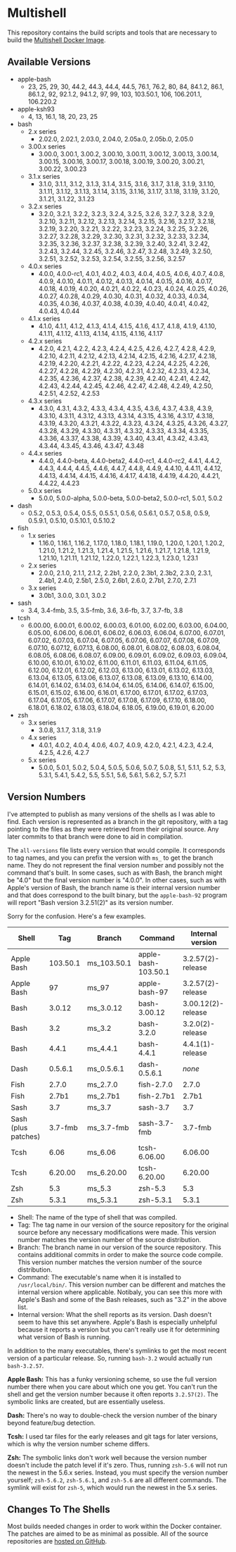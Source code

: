 Multishell
==========

This repository contains the build scripts and tools that are necessary to build the [Multishell Docker Image](https://hub.docker.com/r/fidian/multishell/).


Available Versions
------------------

* apple-bash
    * 23, 25, 29, 30, 44.2, 44.3, 44.4, 44.5, 76.1, 76.2, 80, 84, 84.1.2, 86.1, 86.1.2, 92, 92.1.2, 94.1.2, 97, 99, 103, 103.50.1, 106, 106.201.1, 106.220.2
* apple-ksh93
    * 4, 13, 16.1, 18, 20, 23, 25
* bash
    * 2.x series
        * 2.02.0, 2.02.1, 2.03.0, 2.04.0, 2.05a.0, 2.05b.0, 2.05.0
    * 3.00.x series
        * 3.00.0, 3.00.1, 3.00.2, 3.00.10, 3.00.11, 3.00.12, 3.00.13, 3.00.14, 3.00.15, 3.00.16, 3.00.17, 3.00.18, 3.00.19, 3.00.20, 3.00.21, 3.00.22, 3.00.23
    * 3.1.x series
        * 3.1.0, 3.1.1, 3.1.2, 3.1.3, 3.1.4, 3.1.5, 3.1.6, 3.1.7, 3.1.8, 3.1.9, 3.1.10, 3.1.11, 3.1.12, 3.1.13, 3.1.14, 3.1.15, 3.1.16, 3.1.17, 3.1.18, 3.1.19, 3.1.20, 3.1.21, 3.1.22, 3.1.23
    * 3.2.x series
        * 3.2.0, 3.2.1, 3.2.2, 3.2.3, 3.2.4, 3.2.5, 3.2.6, 3.2.7, 3.2.8, 3.2.9, 3.2.10, 3.2.11, 3.2.12, 3.2.13, 3.2.14, 3.2.15, 3.2.16, 3.2.17, 3.2.18, 3.2.19, 3.2.20, 3.2.21, 3.2.22, 3.2.23, 3.2.24, 3.2.25, 3.2.26, 3.2.27, 3.2.28, 3.2.29, 3.2.30, 3.2.31, 3.2.32, 3.2.33, 3.2.34, 3.2.35, 3.2.36, 3.2.37, 3.2.38, 3.2.39, 3.2.40, 3.2.41, 3.2.42, 3.2.43, 3.2.44, 3.2.45, 3.2.46, 3.2.47, 3.2.48, 3.2.49, 3.2.50, 3.2.51, 3.2.52, 3.2.53, 3.2.54, 3.2.55, 3.2.56, 3.2.57
    * 4.0.x series
        * 4.0.0, 4.0.0-rc1, 4.0.1, 4.0.2, 4.0.3, 4.0.4, 4.0.5, 4.0.6, 4.0.7, 4.0.8, 4.0.9, 4.0.10, 4.0.11, 4.0.12, 4.0.13, 4.0.14, 4.0.15, 4.0.16, 4.0.17, 4.0.18, 4.0.19, 4.0.20, 4.0.21, 4.0.22, 4.0.23, 4.0.24, 4.0.25, 4.0.26, 4.0.27, 4.0.28, 4.0.29, 4.0.30, 4.0.31, 4.0.32, 4.0.33, 4.0.34, 4.0.35, 4.0.36, 4.0.37, 4.0.38, 4.0.39, 4.0.40, 4.0.41, 4.0.42, 4.0.43, 4.0.44
    * 4.1.x series
        * 4.1.0, 4.1.1, 4.1.2, 4.1.3, 4.1.4, 4.1.5, 4.1.6, 4.1.7, 4.1.8, 4.1.9, 4.1.10, 4.1.11, 4.1.12, 4.1.13, 4.1.14, 4.1.15, 4.1.16, 4.1.17
    * 4.2.x series
        * 4.2.0, 4.2.1, 4.2.2, 4.2.3, 4.2.4, 4.2.5, 4.2.6, 4.2.7, 4.2.8, 4.2.9, 4.2.10, 4.2.11, 4.2.12, 4.2.13, 4.2.14, 4.2.15, 4.2.16, 4.2.17, 4.2.18, 4.2.19, 4.2.20, 4.2.21, 4.2.22, 4.2.23, 4.2.24, 4.2.25, 4.2.26, 4.2.27, 4.2.28, 4.2.29, 4.2.30, 4.2.31, 4.2.32, 4.2.33, 4.2.34, 4.2.35, 4.2.36, 4.2.37, 4.2.38, 4.2.39, 4.2.40, 4.2.41, 4.2.42, 4.2.43, 4.2.44, 4.2.45, 4.2.46, 4.2.47, 4.2.48, 4.2.49, 4.2.50, 4.2.51, 4.2.52, 4.2.53
    * 4.3.x series
        * 4.3.0, 4.3.1, 4.3.2, 4.3.3, 4.3.4, 4.3.5, 4.3.6, 4.3.7, 4.3.8, 4.3.9, 4.3.10, 4.3.11, 4.3.12, 4.3.13, 4.3.14, 4.3.15, 4.3.16, 4.3.17, 4.3.18, 4.3.19, 4.3.20, 4.3.21, 4.3.22, 4.3.23, 4.3.24, 4.3.25, 4.3.26, 4.3.27, 4.3.28, 4.3.29, 4.3.30, 4.3.31, 4.3.32, 4.3.33, 4.3.34, 4.3.35, 4.3.36, 4.3.37, 4.3.38, 4.3.39, 4.3.40, 4.3.41, 4.3.42, 4.3.43, 4.3.44, 4.3.45, 4.3.46, 4.3.47, 4.3.48
    * 4.4.x series
        * 4.4.0, 4.4.0-beta, 4.4.0-beta2, 4.4.0-rc1, 4.4.0-rc2, 4.4.1, 4.4.2, 4.4.3, 4.4.4, 4.4.5, 4.4.6, 4.4.7, 4.4.8, 4.4.9, 4.4.10, 4.4.11, 4.4.12, 4.4.13, 4.4.14, 4.4.15, 4.4.16, 4.4.17, 4.4.18, 4.4.19, 4.4.20, 4.4.21, 4.4.22, 4.4.23
    * 5.0.x series
        * 5.0.0, 5.0.0-alpha, 5.0.0-beta, 5.0.0-beta2, 5.0.0-rc1, 5.0.1, 5.0.2
* dash
    * 0.5.2, 0.5.3, 0.5.4, 0.5.5, 0.5.5.1, 0.5.6, 0.5.6.1, 0.5.7, 0.5.8, 0.5.9, 0.5.9.1, 0.5.10, 0.5.10.1, 0.5.10.2
* fish
    * 1.x series
        * 1.16.0, 1.16.1, 1.16.2, 1.17.0, 1.18.0, 1.18.1, 1.19.0, 1.20.0, 1.20.1, 1.20.2, 1.21.0, 1.21.2, 1.21.3, 1.21.4, 1.21.5, 1.21.6, 1.21.7, 1.21.8, 1.21.9, 1.21.10, 1.21.11, 1.21.12, 1.22.0, 1.22.1, 1.22.3, 1.23.0, 1.23.1
    * 2.x series
        * 2.0.0, 2.1.0, 2.1.1, 2.1.2, 2.2b1, 2.2.0, 2.3b1, 2.3b2, 2.3.0, 2.3.1, 2.4b1, 2.4.0, 2.5b1, 2.5.0, 2.6b1, 2.6.0, 2.7b1, 2.7.0, 2.7.1
    * 3.x series
        * 3.0b1, 3.0.0, 3.0.1, 3.0.2
* sash
    * 3.4, 3.4-fmb, 3.5, 3.5-fmb, 3.6, 3.6-fb, 3.7, 3.7-fb, 3.8
* tcsh
    * 6.00.00, 6.00.01, 6.00.02, 6.00.03, 6.01.00, 6.02.00, 6.03.00, 6.04.00, 6.05.00, 6.06.00, 6.06.01, 6.06.02, 6.06.03, 6.06.04, 6.07.00, 6.07.01, 6.07.02, 6.07.03, 6.07.04, 6.07.05, 6.07.06, 6.07.07, 6.07.08, 6.07.09, 6.07.10, 6.07.12, 6.07.13, 6.08.00, 6.08.01, 6.08.02, 6.08.03, 6.08.04, 6.08.05, 6.08.06, 6.08.07, 6.09.00, 6.09.01, 6.09.02, 6.09.03, 6.09.04, 6.10.00, 6.10.01, 6.10.02, 6.11.00, 6.11.01, 6.11.03, 6.11.04, 6.11.05, 6.12.00, 6.12.01, 6.12.02, 6.12.03, 6.13.00, 6.13.01, 6.13.02, 6.13.03, 6.13.04, 6.13.05, 6.13.06, 6.13.07, 6.13.08, 6.13.09, 6.13.10, 6.14.00, 6.14.01, 6.14.02, 6.14.03, 6.14.04, 6.14.05, 6.14.06, 6.14.07, 6.15.00, 6.15.01, 6.15.02, 6.16.00, 6.16.01, 6.17.00, 6.17.01, 6.17.02, 6.17.03, 6.17.04, 6.17.05, 6.17.06, 6.17.07, 6.17.08, 6.17.09, 6.17.10, 6.18.00, 6.18.01, 6.18.02, 6.18.03, 6.18.04, 6.18.05, 6.19.00, 6.19.01, 6.20.00
* zsh
    * 3.x series
        * 3.0.8, 3.1.7, 3.1.8, 3.1.9
    * 4.x series
        * 4.0.1, 4.0.2, 4.0.4, 4.0.6, 4.0.7, 4.0.9, 4.2.0, 4.2.1, 4.2.3, 4.2.4, 4.2.5, 4.2.6, 4.2.7
    * 5.x series
        * 5.0.0, 5.0.1, 5.0.2, 5.0.4, 5.0.5, 5.0.6, 5.0.7, 5.0.8, 5.1, 5.1.1, 5.2, 5.3, 5.3.1, 5.4.1, 5.4.2, 5.5, 5.5.1, 5.6, 5.6.1, 5.6.2, 5.7, 5.7.1


Version Numbers
---------------

I've attempted to publish as many versions of the shells as I was able to find. Each version is represented as a branch in the git repository, with a tag pointing to the files as they were retrieved from their original source. Any later commits to that branch were done to aid in compilation.

The `all-versions` file lists every version that would compile. It corresponds to tag names, and you can prefix the version with `ms_` to get the branch name. They do not represent the final version number and possibly not the command that's built. In some cases, such as with Bash, the branch might be "4.0" but the final version number is "4.0.0". In other cases, such as with Apple's version of Bash, the branch name is their internal version number and that does correspond to the built binary, but the `apple-bash-92` program will report "Bash version 3.2.51(2)" as its version number.

Sorry for the confusion. Here's a few examples.

| Shell               | Tag      | Branch      | Command             | Internal version   |
|---------------------|----------|-------------|---------------------|--------------------|
| Apple Bash          | 103.50.1 | ms_103.50.1 | apple-bash-103.50.1 | 3.2.57(2)-release  |
| Apple Bash          | 97       | ms_97       | apple-bash-97       | 3.2.57(2)-release  |
| Bash                | 3.0.12   | ms_3.0.12   | bash-3.00.12        | 3.00.12(2)-release |
| Bash                | 3.2      | ms_3.2      | bash-3.2.0          | 3.2.0(2)-release   |
| Bash                | 4.4.1    | ms_4.4.1    | bash-4.4.1          | 4.4.1(1)-release   |
| Dash                | 0.5.6.1  | ms_0.5.6.1  | dash-0.5.6.1        | *none*             |
| Fish                | 2.7.0    | ms_2.7.0    | fish-2.7.0          | 2.7.0              |
| Fish                | 2.7b1    | ms_2.7b1    | fish-2.7b1          | 2.7b1              |
| Sash                | 3.7      | ms_3.7      | sash-3.7            | 3.7                |
| Sash (plus patches) | 3.7-fmb  | ms_3.7-fmb  | sash-3.7-fmb        | 3.7-fmb            |
| Tcsh                | 6.06     | ms_6.06     | tcsh-6.06.00        | 6.06.00            |
| Tcsh                | 6.20.00  | ms_6.20.00  | tcsh-6.20.00        | 6.20.00            |
| Zsh                 | 5.3      | ms_5.3      | zsh-5.3             | 5.3                |
| Zsh                 | 5.3.1    | ms_5.3.1    | zsh-5.3.1           | 5.3.1              |

* Shell: The name of the type of shell that was compiled.
* Tag: The tag name in our version of the source repository for the original source before any necessary modifications were made. This version number matches the version number of the source distribution.
* Branch: The branch name in our version of the source repository. This contains additional commits in order to make the source code compile. This version number matches the version number of the source distribution.
* Command: The executable's name when it is installed to `/usr/local/bin/`. This version number can be different and matches the internal version where applicable. Notibaly, you can see this more with Apple's Bash and some of the Bash releases, such as "3.2" in the above list.
* Internal version: What the shell reports as its version. Dash doesn't seem to have this set anywhere. Apple's Bash is especially unhelpful because it reports a version but you can't really use it for determining what version of Bash is running.

In addition to the many executables, there's symlinks to get the most recent version of a particular release. So, running `bash-3.2` would actually run `bash-3.2.57`.

**Apple Bash:** This has a funky versioning scheme, so use the full version number there when you care about which one you get. You can't run the shell and get the version number because it often reports `3.2.57(2)`. The symbolic links are created, but are essentially useless.

**Dash:** There's no way to double-check the version number of the binary beyond feature/bug detection.

**Tcsh:** I used tar files for the early releases and git tags for later versions, which is why the version number scheme differs.

**Zsh:** The symbolic links don't work well because the version number doesn't include the patch level if it's zero. Thus, running `zsh-5.6` will not run the newest in the 5.6.x series. Instead, you must specify the version number yourself; `zsh-5.6.2`, `zsh-5.6.1`, and `zsh-5.6` are all different commands. The symlink will exist for `zsh-5`, which would run the newest in the 5.x series.


Changes To The Shells
---------------------

Most builds needed changes in order to work within the Docker container. The patches are aimed to be as minimal as possible. All of the source repositories are [hosted on GitHub](https://github.com/multishell).

